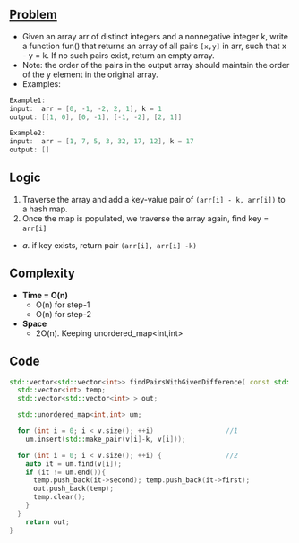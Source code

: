 ## [Problem](https://www.pramp.com/challenge/XdMZJgZoAnFXqwjJwnpZ)
- Given an array arr of distinct integers and a nonnegative integer k, write a function fun() that returns an array of all pairs `[x,y]` in arr, such that x - y = k. If no such pairs exist, return an empty array.
- Note: the order of the pairs in the output array should maintain the order of the y element in the original array.
- Examples:
```c++
Example1:
input:  arr = [0, -1, -2, 2, 1], k = 1
output: [[1, 0], [0, -1], [-1, -2], [2, 1]]

Example2:
input:  arr = [1, 7, 5, 3, 32, 17, 12], k = 17
output: []
```

## Logic
1. Traverse the array and add a key-value pair of `(arr[i] - k, arr[i])` to a hash map. 
2. Once the map is populated, we traverse the array again, find key = `arr[i]`
  - *a.* if key exists, return pair `(arr[i], arr[i] -k)`
  
## Complexity
- **Time = O(n)**
  - O(n) for step-1
  - O(n) for step-2
- **Space**
  - 2O(n). Keeping unordered_map<int,int>

## Code
```c++
std::vector<std::vector<int>> findPairsWithGivenDifference( const std::vector<int>& v, int k) {
  std::vector<int> temp;
  std::vector<std::vector<int> > out;

  std::unordered_map<int,int> um;

  for (int i = 0; i < v.size(); ++i)                  //1
    um.insert(std::make_pair(v[i]-k, v[i]));

  for (int i = 0; i < v.size(); ++i) {                //2
    auto it = um.find(v[i]);
    if (it != um.end()){
      temp.push_back(it->second); temp.push_back(it->first);
      out.push_back(temp);
      temp.clear();
    }
  }
    return out;
}
```
